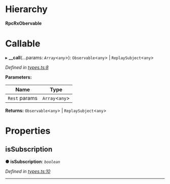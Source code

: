 

# Hierarchy

**RpcRxObervable**

# Callable
▸ **__call**(...params: *`Array`<`any`>*): `Observable`<`any`> | `ReplaySubject`<`any`>

*Defined in [types.ts:8](https://github.com/polkadot-js/api/blob/767a197/packages/rpc-rx/src/types.ts#L8)*

**Parameters:**

| Name | Type |
| ------ | ------ |
| `Rest` params | `Array`<`any`> |

**Returns:** `Observable`<`any`> | `ReplaySubject`<`any`>

# Properties

<a id="issubscription"></a>

##  isSubscription

**● isSubscription**: *`boolean`*

*Defined in [types.ts:10](https://github.com/polkadot-js/api/blob/767a197/packages/rpc-rx/src/types.ts#L10)*

___


